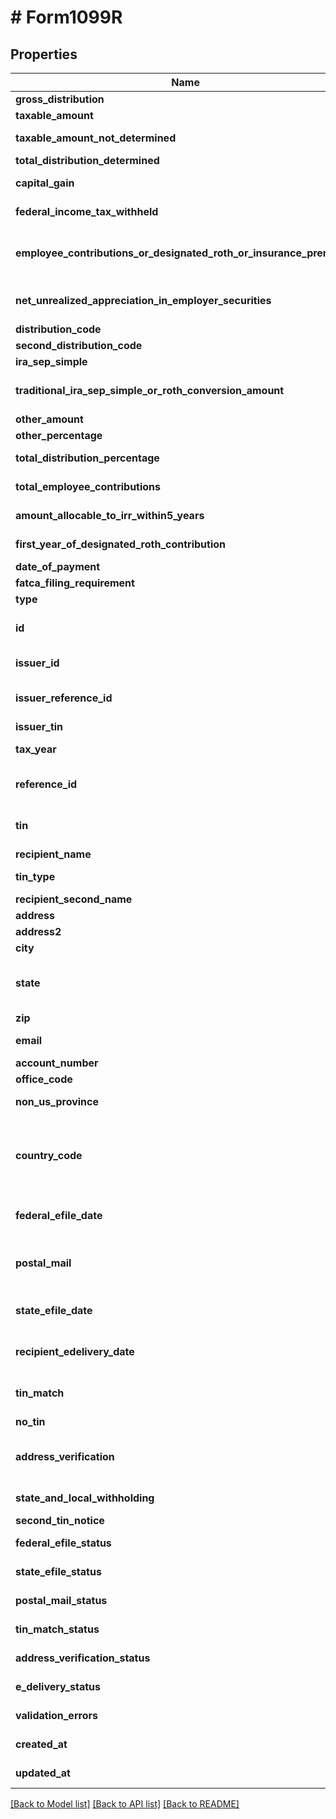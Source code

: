 # # Form1099R

## Properties

Name | Type | Description | Notes
------------ | ------------- | ------------- | -------------
**gross_distribution** | **float** | Gross distribution | [optional]
**taxable_amount** | **float** | Taxable amount | [optional]
**taxable_amount_not_determined** | **bool** | Taxable amount not determined | [optional]
**total_distribution_determined** | **bool** | Total distribution | [optional]
**capital_gain** | **float** | Capital gain (included in Box 2a) | [optional]
**federal_income_tax_withheld** | **float** | Federal income tax withheld | [optional]
**employee_contributions_or_designated_roth_or_insurance_premiums** | **float** | Employee contributions/Designated Roth contributions or insurance premiums | [optional]
**net_unrealized_appreciation_in_employer_securities** | **float** | Net unrealized appreciation in employer&#39;s securities | [optional]
**distribution_code** | **string** | Distribution code | [optional]
**second_distribution_code** | **string** | Second distribution code | [optional]
**ira_sep_simple** | **bool** | IRA/SEP/SIMPLE | [optional]
**traditional_ira_sep_simple_or_roth_conversion_amount** | **float** | Traditional IRA/SEP/SIMPLE or Roth conversion amount | [optional]
**other_amount** | **float** | Other amount | [optional]
**other_percentage** | **string** | Other percentage | [optional]
**total_distribution_percentage** | **string** | Total distribution percentage | [optional]
**total_employee_contributions** | **float** | Total employee contributions | [optional]
**amount_allocable_to_irr_within5_years** | **float** | Amount allocable to IRR within 5 years | [optional]
**first_year_of_designated_roth_contribution** | **string** | First year of designated Roth contribution | [optional]
**date_of_payment** | **\DateTime** | Date of payment | [optional]
**fatca_filing_requirement** | **bool** | FATCA filing requirement | [optional]
**type** | **string** | Form type |
**id** | **string** | Form ID. Unique identifier set when the record is created. | [optional] [readonly]
**issuer_id** | **string** | Issuer ID - only required when creating forms | [optional]
**issuer_reference_id** | **string** | Issuer Reference ID - only required when creating forms | [optional]
**issuer_tin** | **string** | Issuer TIN - readonly | [optional]
**tax_year** | **int** | Tax Year - only required when creating forms | [optional]
**reference_id** | **string** | Internal reference ID. Never shown to any agency or recipient. | [optional]
**tin** | **string** | Recipient&#39;s Federal Tax Identification Number (TIN). | [optional]
**recipient_name** | **string** | Recipient name |
**tin_type** | **string** | Type of TIN (Tax ID Number) | [optional]
**recipient_second_name** | **string** | Recipient second name | [optional]
**address** | **string** | Address. |
**address2** | **string** | Address line 2. | [optional]
**city** | **string** | City. |
**state** | **string** | Two-letter US state or Canadian province code (required for US/CA addresses). | [optional]
**zip** | **string** | ZIP/postal code. | [optional]
**email** | **string** | Recipient&#39;s Contact email address. | [optional]
**account_number** | **string** | Account number | [optional]
**office_code** | **string** | Office code | [optional]
**non_us_province** | **string** | Province or region for non-US/CA addresses. | [optional]
**country_code** | **string** | Two-letter IRS country code (e.g., &#39;US&#39;, &#39;CA&#39;), as defined at https://www.irs.gov/e-file-providers/country-codes. |
**federal_efile_date** | **\DateTime** | Date when federal e-filing should be scheduled for this form | [optional]
**postal_mail** | **bool** | Boolean indicating that postal mailing to the recipient should be scheduled for this form | [optional]
**state_efile_date** | **\DateTime** | Date when state e-filing should be scheduled for this form | [optional]
**recipient_edelivery_date** | **\DateTime** | Date when recipient e-delivery should be scheduled for this form | [optional]
**tin_match** | **bool** | Boolean indicating that TIN Matching should be scheduled for this form | [optional]
**no_tin** | **bool** | No TIN indicator | [optional]
**address_verification** | **bool** | Boolean indicating that address verification should be scheduled for this form | [optional]
**state_and_local_withholding** | [**\Avalara\SDK\Model\A1099\V2\StateAndLocalWithholding**](StateAndLocalWithholding.md) | State and local withholding information | [optional]
**second_tin_notice** | **bool** | Second TIN notice | [optional]
**federal_efile_status** | [**\Avalara\SDK\Model\A1099\V2\Form1099StatusDetail**](Form1099StatusDetail.md) | Federal e-file status | [optional] [readonly]
**state_efile_status** | [**\Avalara\SDK\Model\A1099\V2\StateEfileStatusDetail[]**](StateEfileStatusDetail.md) | State e-file status | [optional] [readonly]
**postal_mail_status** | [**\Avalara\SDK\Model\A1099\V2\Form1099StatusDetail**](Form1099StatusDetail.md) | Postal mail to recipient status | [optional] [readonly]
**tin_match_status** | [**\Avalara\SDK\Model\A1099\V2\Form1099StatusDetail**](Form1099StatusDetail.md) | TIN Match status | [optional] [readonly]
**address_verification_status** | [**\Avalara\SDK\Model\A1099\V2\Form1099StatusDetail**](Form1099StatusDetail.md) | Address verification status | [optional] [readonly]
**e_delivery_status** | [**\Avalara\SDK\Model\A1099\V2\Form1099StatusDetail**](Form1099StatusDetail.md) | EDelivery status | [optional] [readonly]
**validation_errors** | [**\Avalara\SDK\Model\A1099\V2\ValidationError[]**](ValidationError.md) | Validation errors | [optional] [readonly]
**created_at** | **\DateTime** | Date time when the record was created. | [optional] [readonly]
**updated_at** | **\DateTime** | Date time when the record was last updated. | [optional] [readonly]

[[Back to Model list]](../../../README.md#models) [[Back to API list]](../../../README.md#endpoints) [[Back to README]](../../../README.md)
